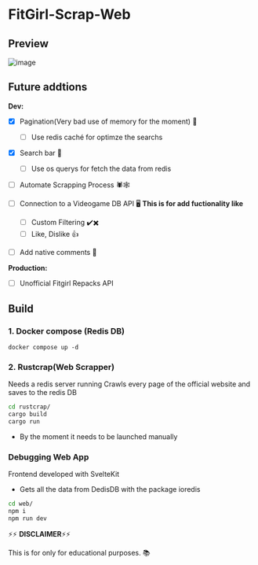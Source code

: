 # FitGirl-Scrap-Web



## Preview
![image](https://github.com/BarbarianTarkus/FitGirl-Scrap-Web/assets/44118965/c71d0317-5836-41d9-813c-994eff9db9ad)


## Future addtions
**Dev:**
- [x] Pagination(Very bad use of memory for the moment) 📖
  - [ ] Use redis caché for optimze the searchs
- [x] Search bar 🔎
  - [ ] Use os querys for fetch the data from redis
- [ ] Automate Scrapping Process 🕷️🕸️
- [ ] Connection to a Videogame DB API 🖥️
  **This is for add fuctionality like** 
  - [ ] Custom Filtering ✔️✖️
  - [ ] Like, Dislike 👍
- [ ] Add native comments 💭


**Production:**
- [ ] Unofficial Fitgirl Repacks API

## Build

### 1. Docker compose (Redis DB)
```
docker compose up -d
```


### 2. Rustcrap(Web Scrapper)
Needs a redis server running
Crawls every page of the official website and saves to the redis DB

```bash
cd rustcrap/
cargo build
cargo run
```
* By the moment it needs to be launched manually


### Debugging Web App

Frontend developed with SvelteKit
* Gets all the data from DedisDB with the package ioredis


```bash
cd web/
npm i
npm run dev
```




⚡⚡ **DISCLAIMER**⚡⚡

This is for only for educational purposes. :books:
